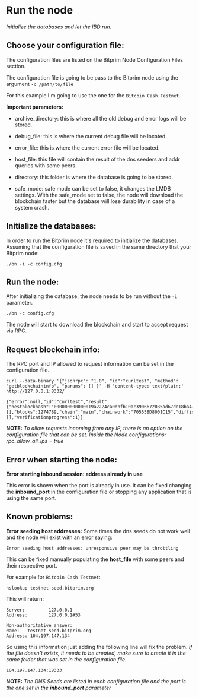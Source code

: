 # Run the node
*Initialize the databases and let the IBD run.*

## Choose your configuration file:
The configuration files are listed on the Bitprim Node Configuration Files section.

The configuration file is going to be pass to the Bitprim node using the argument `-c /path/to/file`

For this example I'm going to use the one for the `Bitcoin Cash Testnet`. 

**Important parameters:**

* archive_directory: this is where all the old debug and error logs will be stored.

* debug_file: this is where the current debug file will be located.

* error_file: this is where the current error file will be located.

* host_file: this file will contain the result of the dns seeders and addr queries with some peers.

* directory: this folder is where the database is going to be stored.

* safe_mode: safe mode can be set to false, it changes the LMDB settings. With the safe_mode set to false, the node will download the blockchain faster but the database will lose durability in case of a system crash.

## Initialize the databases:
In order to run the Bitprim node it's required to initialize the databases. Assuming that the configuration file is saved in the same directory that your Bitprim node:

```
./bn -i -c config.cfg
```

## Run the node:
After initializing the database, the node needs to be run without the `-i` parameter.

```
./bn -c config.cfg
```

The node will start to download the blockchain and start to accept request via RPC.

## Request blockchain info:
The RPC port and IP allowed to request information can be set in the configuration file.

```
curl --data-binary '{"jsonrpc": "1.0", "id":"curltest", "method": "getblockchaininfo", "params": [] }' -H 'content-type: text/plain;' http://127.0.0.1:8332/
```

```
{"error":null,"id":"curltest","result":{"bestblockhash":"000000000000019a2224ca0dbfb10ac3906672085ad67de18ba4735ee46bd02e","bip9_softforks":[],"blocks":1274789,"chain":"main","chainwork":"705558D8001C15","difficulty":7361768.510364776,"headers":1274789,"mediantime":1545152358,"pruned":false,"pruneheight":0,"softforks":[],"verificationprogress":1}}
```

**NOTE:** *To allow requests incoming from any IP, there is an option on the configuration file that can be set. Inside the Node configurations: rpc_allow_all_ips = true*

## Error when starting the node:

**Error starting inbound session: address already in use**

This error is shown when the port is already in use. It can be fixed changing the **inbound_port** in the configuration file or stopping any application that is using the same port.

## Known problems:

**Error seeding host addresses:**
Some times the dns seeds do not work well and the node will exist with an error saying:
```
Error seeding host addresses: unresponsive peer may be throttling
```

This can be fixed manually populating the **host_file** with some peers and their respective port.

For example for `Bitcoin Cash Testnet`:
```
nslookup testnet-seed.bitprim.org
```

This will return:

```
Server:         127.0.0.1
Address:        127.0.0.1#53

Non-authoritative answer:
Name:   testnet-seed.bitprim.org
Address: 104.197.147.134
```

So using this information just adding the following line will fix the problem. *If the file doesn't exists, it needs to be created, make sure to create it in the same folder that was set in the configuration file.*

```
104.197.147.134:18333
```

**NOTE:** *The DNS Seeds are listed in each configuration file and the port is the one set in the **inbound_port** parameter*

